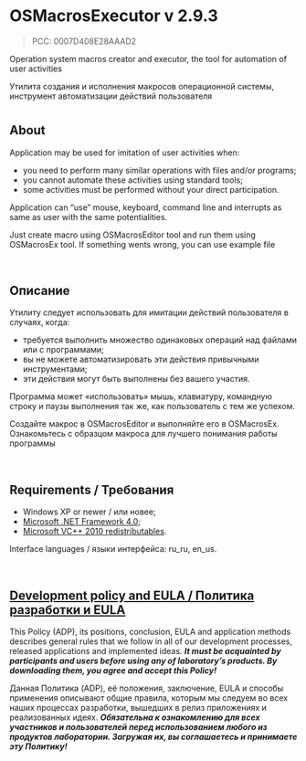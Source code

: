 # OSMacrosExecutor v 2.9.3
> PCC: 0007D408E28AAAD2


Operation system macros creator and executor, the tool for automation of user activities

Утилита создания и исполнения макросов операционной системы, инструмент автоматизации действий пользователя


#

## About

Application may be used for imitation of user activities when:

- you need to perform many similar operations with files and/or programs;
- you cannot automate these activities using standard tools;
- some activities must be performed without your direct participation.

Application can “use” mouse, keyboard, command line and interrupts as same as user with the same potentialities.

Just create macro using OSMacrosEditor tool and run them using OSMacrosEx tool. If something wents wrong, you can use example file

&nbsp;



## Описание

Утилиту следует использовать для имитации действий пользователя в случаях, когда:

- требуется выполнить множество одинаковых операций над файлами или с программами;
- вы не можете автоматизировать эти действия привычными инструментами;
- эти действия могут быть выполнены без вашего участия.

Программа может «использовать» мышь, клавиатуру, командную строку и паузы выполнения так же, как пользователь с тем же успехом.

Создайте макрос в OSMacrosEditor и выполняйте его в OSMacrosEx. Ознакомьтесь с образцом макроса для лучшего понимания работы программы

&nbsp;



## Requirements / Требования

- Windows XP or newer / или новее;
- [Microsoft .NET Framework 4.0](https://www.microsoft.com/en-us/download/details.aspx?id=17718);
- [Microsoft VC++ 2010 redistributables](https://www.microsoft.com/en-us/download/details.aspx?id=26999).

Interface languages / языки интерфейса: ru_ru, en_us.

&nbsp;



## [Development policy and EULA / Политика разработки и EULA](https://adslbarxatov.github.io/ADP)

This Policy (ADP), its positions, conclusion, EULA and application methods
describes general rules that we follow in all of our development processes, released applications and implemented ideas.
***It must be acquainted by participants and users before using any of laboratory’s products.
By downloading them, you agree and accept this Policy!***

Данная Политика (ADP), её положения, заключение, EULA и способы применения
описывают общие правила, которым мы следуем во всех наших процессах разработки, вышедших в релиз приложениях
и реализованных идеях.
***Обязательна к ознакомлению для всех участников и пользователей перед использованием любого из продуктов лаборатории.
Загружая их, вы соглашаетесь и принимаете эту Политику!***
